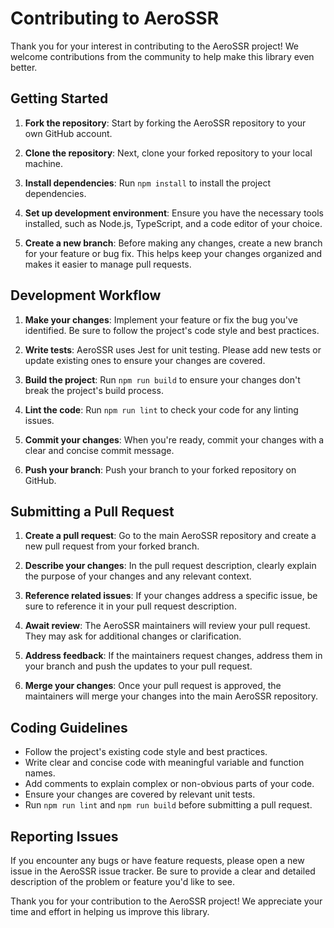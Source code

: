 # Contributing to AeroSSR

Thank you for your interest in contributing to the AeroSSR project! We welcome contributions from the community to help make this library even better.

## Getting Started

1. **Fork the repository**: Start by forking the AeroSSR repository to your own GitHub account.

2. **Clone the repository**: Next, clone your forked repository to your local machine.

3. **Install dependencies**: Run `npm install` to install the project dependencies.

4. **Set up development environment**: Ensure you have the necessary tools installed, such as Node.js, TypeScript, and a code editor of your choice.

5. **Create a new branch**: Before making any changes, create a new branch for your feature or bug fix. This helps keep your changes organized and makes it easier to manage pull requests.

## Development Workflow

1. **Make your changes**: Implement your feature or fix the bug you've identified. Be sure to follow the project's code style and best practices.

2. **Write tests**: AeroSSR uses Jest for unit testing. Please add new tests or update existing ones to ensure your changes are covered.

3. **Build the project**: Run `npm run build` to ensure your changes don't break the project's build process.

4. **Lint the code**: Run `npm run lint` to check your code for any linting issues.

5. **Commit your changes**: When you're ready, commit your changes with a clear and concise commit message.

6. **Push your branch**: Push your branch to your forked repository on GitHub.

## Submitting a Pull Request

1. **Create a pull request**: Go to the main AeroSSR repository and create a new pull request from your forked branch.

2. **Describe your changes**: In the pull request description, clearly explain the purpose of your changes and any relevant context.

3. **Reference related issues**: If your changes address a specific issue, be sure to reference it in your pull request description.

4. **Await review**: The AeroSSR maintainers will review your pull request. They may ask for additional changes or clarification.

5. **Address feedback**: If the maintainers request changes, address them in your branch and push the updates to your pull request.

6. **Merge your changes**: Once your pull request is approved, the maintainers will merge your changes into the main AeroSSR repository.

## Coding Guidelines

- Follow the project's existing code style and best practices.
- Write clear and concise code with meaningful variable and function names.
- Add comments to explain complex or non-obvious parts of your code.
- Ensure your changes are covered by relevant unit tests.
- Run `npm run lint` and `npm run build` before submitting a pull request.

## Reporting Issues

If you encounter any bugs or have feature requests, please open a new issue in the AeroSSR issue tracker. Be sure to provide a clear and detailed description of the problem or feature you'd like to see.

Thank you for your contribution to the AeroSSR project! We appreciate your time and effort in helping us improve this library.